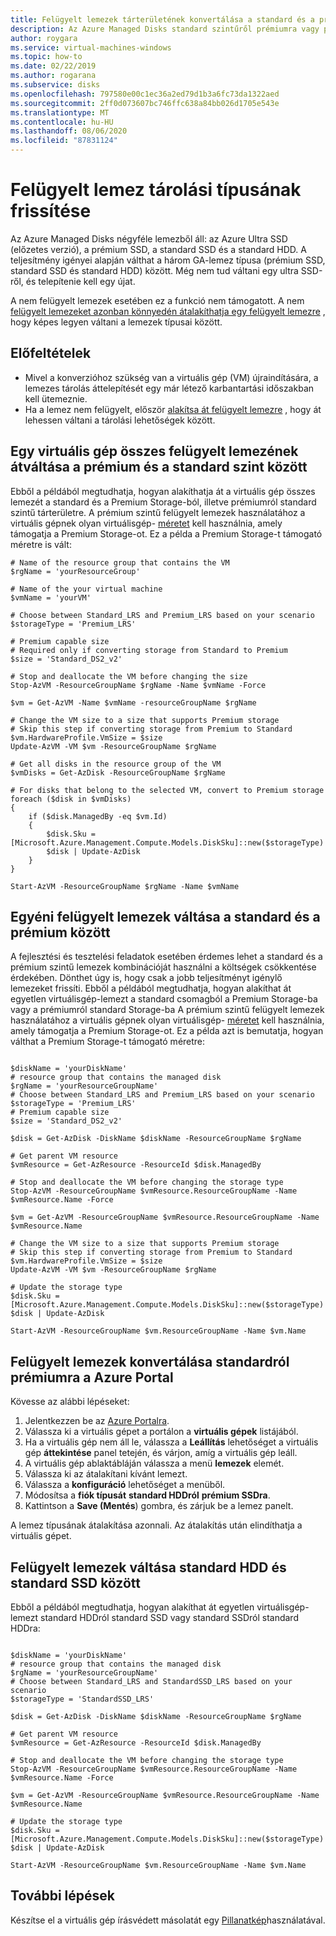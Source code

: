 ```yaml
---
title: Felügyelt lemezek tárterületének konvertálása a standard és a prémium szintű SSD között
description: Az Azure Managed Disks standard szintűről prémiumra vagy prémium szintűre való konvertálása Azure PowerShell használatával.
author: roygara
ms.service: virtual-machines-windows
ms.topic: how-to
ms.date: 02/22/2019
ms.author: rogarana
ms.subservice: disks
ms.openlocfilehash: 797580e00c1ec36a2ed79d1b3a6fc73da1322aed
ms.sourcegitcommit: 2ff0d073607bc746ffc638a84bb026d1705e543e
ms.translationtype: MT
ms.contentlocale: hu-HU
ms.lasthandoff: 08/06/2020
ms.locfileid: "87831124"
---
```

# <a name="update-the-storage-type-of-a-managed-disk"></a>Felügyelt lemez tárolási típusának frissítése

Az Azure Managed Disks négyféle lemezből áll: az Azure Ultra SSD (előzetes verzió), a prémium SSD, a standard SSD és a standard HDD. A teljesítmény igényei alapján válthat a három GA-lemez típusa (prémium SSD, standard SSD és standard HDD) között. Még nem tud váltani egy ultra SSD-ről, és telepítenie kell egy újat.

A nem felügyelt lemezek esetében ez a funkció nem támogatott. A nem [felügyelt lemezeket azonban könnyedén átalakíthatja egy felügyelt lemezre](convert-unmanaged-to-managed-disks.md) , hogy képes legyen váltani a lemezek típusai között.

 

## <a name="prerequisites"></a>Előfeltételek

* Mivel a konverzióhoz szükség van a virtuális gép (VM) újraindítására, a lemezes tárolás áttelepítését egy már létező karbantartási időszakban kell ütemeznie.
* Ha a lemez nem felügyelt, először [alakítsa át felügyelt lemezre](convert-unmanaged-to-managed-disks.md) , hogy át lehessen váltani a tárolási lehetőségek között.

## <a name="switch-all-managed-disks-of-a-vm-between-premium-and-standard"></a>Egy virtuális gép összes felügyelt lemezének átváltása a prémium és a standard szint között

Ebből a példából megtudhatja, hogyan alakíthatja át a virtuális gép összes lemezét a standard és a Premium Storage-ból, illetve prémiumról standard szintű tárterületre. A prémium szintű felügyelt lemezek használatához a virtuális gépnek olyan virtuálisgép- [méretet](../sizes.md) kell használnia, amely támogatja a Premium Storage-ot. Ez a példa a Premium Storage-t támogató méretre is vált:

```azurepowershell-interactive
# Name of the resource group that contains the VM
$rgName = 'yourResourceGroup'

# Name of the your virtual machine
$vmName = 'yourVM'

# Choose between Standard_LRS and Premium_LRS based on your scenario
$storageType = 'Premium_LRS'

# Premium capable size
# Required only if converting storage from Standard to Premium
$size = 'Standard_DS2_v2'

# Stop and deallocate the VM before changing the size
Stop-AzVM -ResourceGroupName $rgName -Name $vmName -Force

$vm = Get-AzVM -Name $vmName -resourceGroupName $rgName

# Change the VM size to a size that supports Premium storage
# Skip this step if converting storage from Premium to Standard
$vm.HardwareProfile.VmSize = $size
Update-AzVM -VM $vm -ResourceGroupName $rgName

# Get all disks in the resource group of the VM
$vmDisks = Get-AzDisk -ResourceGroupName $rgName 

# For disks that belong to the selected VM, convert to Premium storage
foreach ($disk in $vmDisks)
{
    if ($disk.ManagedBy -eq $vm.Id)
    {
        $disk.Sku = [Microsoft.Azure.Management.Compute.Models.DiskSku]::new($storageType)
        $disk | Update-AzDisk
    }
}

Start-AzVM -ResourceGroupName $rgName -Name $vmName
```

## <a name="switch-individual-managed-disks-between-standard-and-premium"></a>Egyéni felügyelt lemezek váltása a standard és a prémium között

A fejlesztési és tesztelési feladatok esetében érdemes lehet a standard és a prémium szintű lemezek kombinációját használni a költségek csökkentése érdekében. Dönthet úgy is, hogy csak a jobb teljesítményt igénylő lemezeket frissíti. Ebből a példából megtudhatja, hogyan alakíthat át egyetlen virtuálisgép-lemezt a standard csomagból a Premium Storage-ba vagy a prémiumról standard Storage-ba A prémium szintű felügyelt lemezek használatához a virtuális gépnek olyan virtuálisgép- [méretet](../sizes.md) kell használnia, amely támogatja a Premium Storage-ot. Ez a példa azt is bemutatja, hogyan válthat a Premium Storage-t támogató méretre:

```azurepowershell-interactive

$diskName = 'yourDiskName'
# resource group that contains the managed disk
$rgName = 'yourResourceGroupName'
# Choose between Standard_LRS and Premium_LRS based on your scenario
$storageType = 'Premium_LRS'
# Premium capable size 
$size = 'Standard_DS2_v2'

$disk = Get-AzDisk -DiskName $diskName -ResourceGroupName $rgName

# Get parent VM resource
$vmResource = Get-AzResource -ResourceId $disk.ManagedBy

# Stop and deallocate the VM before changing the storage type
Stop-AzVM -ResourceGroupName $vmResource.ResourceGroupName -Name $vmResource.Name -Force

$vm = Get-AzVM -ResourceGroupName $vmResource.ResourceGroupName -Name $vmResource.Name 

# Change the VM size to a size that supports Premium storage
# Skip this step if converting storage from Premium to Standard
$vm.HardwareProfile.VmSize = $size
Update-AzVM -VM $vm -ResourceGroupName $rgName

# Update the storage type
$disk.Sku = [Microsoft.Azure.Management.Compute.Models.DiskSku]::new($storageType)
$disk | Update-AzDisk

Start-AzVM -ResourceGroupName $vm.ResourceGroupName -Name $vm.Name
```

## <a name="convert-managed-disks-from-standard-to-premium-in-the-azure-portal"></a>Felügyelt lemezek konvertálása standardról prémiumra a Azure Portal

Kövesse az alábbi lépéseket:

1. Jelentkezzen be az [Azure Portalra](https://portal.azure.com).
2. Válassza ki a virtuális gépet a portálon a **virtuális gépek** listájából.
3. Ha a virtuális gép nem áll le, válassza a **Leállítás** lehetőséget a virtuális gép **áttekintése** panel tetején, és várjon, amíg a virtuális gép leáll.
3. A virtuális gép ablaktábláján válassza a menü **lemezek** elemét.
4. Válassza ki az átalakítani kívánt lemezt.
5. Válassza a **konfiguráció** lehetőséget a menüből.
6. Módosítsa a **fiók típusát** **standard HDDról** **prémium SSDra**.
7. Kattintson a **Save (Mentés**) gombra, és zárjuk be a lemez panelt.

A lemez típusának átalakítása azonnali. Az átalakítás után elindíthatja a virtuális gépet.

## <a name="switch-managed-disks-between-standard-hdd-and-standard-ssd"></a>Felügyelt lemezek váltása standard HDD és standard SSD között 

Ebből a példából megtudhatja, hogyan alakíthat át egyetlen virtuálisgép-lemezt standard HDDról standard SSD vagy standard SSDról standard HDDra:

```azurepowershell-interactive

$diskName = 'yourDiskName'
# resource group that contains the managed disk
$rgName = 'yourResourceGroupName'
# Choose between Standard_LRS and StandardSSD_LRS based on your scenario
$storageType = 'StandardSSD_LRS'

$disk = Get-AzDisk -DiskName $diskName -ResourceGroupName $rgName

# Get parent VM resource
$vmResource = Get-AzResource -ResourceId $disk.ManagedBy

# Stop and deallocate the VM before changing the storage type
Stop-AzVM -ResourceGroupName $vmResource.ResourceGroupName -Name $vmResource.Name -Force

$vm = Get-AzVM -ResourceGroupName $vmResource.ResourceGroupName -Name $vmResource.Name 

# Update the storage type
$disk.Sku = [Microsoft.Azure.Management.Compute.Models.DiskSku]::new($storageType)
$disk | Update-AzDisk

Start-AzVM -ResourceGroupName $vm.ResourceGroupName -Name $vm.Name
```

## <a name="next-steps"></a>További lépések

Készítse el a virtuális gép írásvédett másolatát egy [Pillanatkép](snapshot-copy-managed-disk.md)használatával.